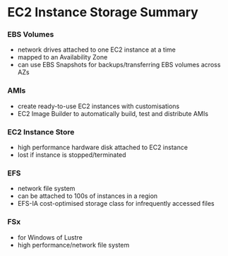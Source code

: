 # EC2 Instance Storage Summary

### EBS Volumes
- network drives attached to one EC2 instance at a time
- mapped to an Availability Zone
- can use EBS Snapshots for backups/transferring EBS volumes across AZs

### AMIs
- create ready-to-use EC2 instances with customisations
- EC2 Image Builder to automatically build, test and distribute AMIs

### EC2 Instance Store
- high performance hardware disk attached to EC2 instance
- lost if instance is stopped/terminated

### EFS
- network file system
- can be attached to 100s of instances in a region
- EFS-IA cost-optimised storage class for infrequently accessed files

### FSx
- for Windows of Lustre
- high performance/network file system